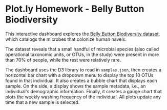# Plot.ly Homework - Belly Button Biodiversity

This interactive dashboard explores the [Belly Button Biodiversity dataset](http://robdunnlab.com/projects/belly-button-biodiversity/), which catalogs the microbes that colonize human navels.

The dataset reveals that a small handful of microbial species (also called operational taxonomic units, or OTUs, in the study) were present in more than 70% of people, while the rest were relatively rare.

The dashboard uses the D3 library to read in `samples.json`, then creates a horizontal bar chart with a dropdown menu to display the top 10 OTUs found in that individual. It also creates a bubble chart that displays each sample.
On the side, a display shows the sample metadata, i.e., an individual's demographic information. Finally, it creates a gauge chart that plots the weekly washing frequency of the individual. All plots update any time that a new sample is selected.